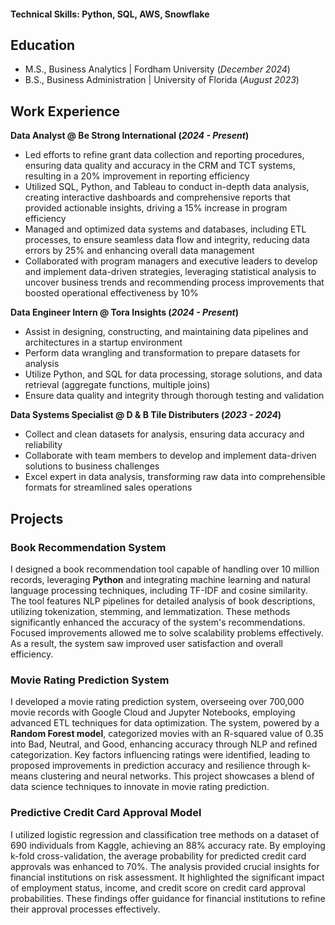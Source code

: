 #### Technical Skills: Python, SQL, AWS, Snowflake

## Education
- M.S., Business Analytics | Fordham University (_December 2024_)
- B.S., Business Administration | University of Florida (_August 2023_)

## Work Experience
**Data Analyst @ Be Strong International (_2024 - Present_)**
- Led efforts to refine grant data collection and reporting procedures, ensuring data quality and accuracy in the CRM and TCT systems, resulting in a 20% improvement in reporting efficiency
- Utilized SQL, Python, and Tableau to conduct in-depth data analysis, creating interactive dashboards and comprehensive reports that provided actionable insights, driving a 15% increase in program efficiency
- Managed and optimized data systems and databases, including ETL processes, to ensure seamless data flow and integrity, reducing data errors by 25% and enhancing overall data management
- Collaborated with program managers and executive leaders to develop and implement data-driven strategies, leveraging statistical analysis to uncover business trends and recommending process improvements that boosted operational effectiveness by 10%

**Data Engineer Intern @ Tora Insights (_2024 - Present_)**
- Assist in designing, constructing, and maintaining data pipelines and architectures in a startup environment
- Perform data wrangling and transformation to prepare datasets for analysis
- Utilize Python, and SQL for data processing, storage solutions, and data retrieval (aggregate functions, multiple joins)
- Ensure data quality and integrity through thorough testing and validation

**Data Systems Specialist @ D & B Tile Distributers (_2023 - 2024_)**
- Collect and clean datasets for analysis, ensuring data accuracy and reliability
- Collaborate with team members to develop and implement data-driven solutions to business challenges
- Excel expert in data analysis, transforming raw data into comprehensible formats for streamlined sales operations

## Projects 
### Book Recommendation System

I designed a book recommendation tool capable of handling over 10 million records, leveraging **Python** and integrating machine learning and natural language processing techniques, including TF-IDF and cosine similarity. The tool features NLP pipelines for detailed analysis of book descriptions, utilizing tokenization, stemming, and lemmatization. These methods significantly enhanced the accuracy of the system's recommendations. Focused improvements allowed me to solve scalability problems effectively. As a result, the system saw improved user satisfaction and overall efficiency.

### Movie Rating Prediction System

I developed a movie rating prediction system, overseeing over 700,000 movie records with Google Cloud and Jupyter Notebooks, employing advanced ETL techniques for data optimization. The system, powered by a **Random Forest model**, categorized movies with an R-squared value of 0.35 into Bad, Neutral, and Good, enhancing accuracy through NLP and refined categorization. Key factors influencing ratings were identified, leading to proposed improvements in prediction accuracy and resilience through k-means clustering and neural networks. This project showcases a blend of data science techniques to innovate in movie rating prediction.

### Predictive Credit Card Approval Model

I utilized logistic regression and classification tree methods on a dataset of 690 individuals from Kaggle, achieving an 88% accuracy rate. By employing k-fold cross-validation, the average probability for predicted credit card approvals was enhanced to 70%. The analysis provided crucial insights for financial institutions on risk assessment. It highlighted the significant impact of employment status, income, and credit score on credit card approval probabilities. These findings offer guidance for financial institutions to refine their approval processes effectively.
